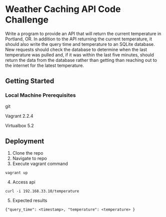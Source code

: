 # Weather Caching API Code Challenge

Write a program to provide an API that will return the current temperature in
Portland, OR. In addition to the API returning the current temperature, it
should also write the query time and temperature to an SQLite database. New
requests should check the database to determine when the last temperature was
pulled and, if it was within the last five minutes, should return the data from
the database rather than getting than reaching out to the internet for the
latest temperature.

## Getting Started
### Local Machine Prerequisites
git

Vagrant 2.2.4

Virtualbox 5.2

## Deployment
1. Clone the repo
2. Navigate to repo
3. Execute vagrant command
```
vagrant up
```
4. Access api
```
curl -i 192.168.33.10/temperature
```
5. Expected results
```
{"query_time": <timestamp>, "temperature": <temperature> }
```
